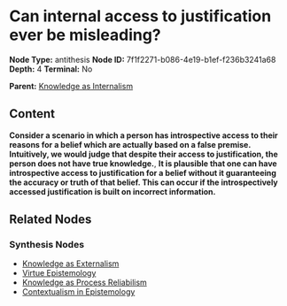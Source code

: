 # Can internal access to justification ever be misleading?

**Node Type:** antithesis
**Node ID:** 7f1f2271-b086-4e19-b1ef-f236b3241a68
**Depth:** 4
**Terminal:** No

**Parent:** [Knowledge as Internalism](knowledge-as-internalism-synthesis-df938f28-a502-47e6-8439-c23c50889713.md)

## Content

**Consider a scenario in which a person has introspective access to their reasons for a belief which are actually based on a false premise. Intuitively, we would judge that despite their access to justification, the person does not have true knowledge.**, **It is plausible that one can have introspective access to justification for a belief without it guaranteeing the accuracy or truth of that belief. This can occur if the introspectively accessed justification is built on incorrect information.**

## Related Nodes

### Synthesis Nodes

- [Knowledge as Externalism](knowledge-as-externalism-synthesis-1f3a69a5-0524-4872-b76a-c31e1a1155f5.md)
- [Virtue Epistemology](virtue-epistemology-synthesis-4d9e2dfc-bcf2-496e-af91-8e17ddca3c68.md)
- [Knowledge as Process Reliabilism](knowledge-as-process-reliabilism-synthesis-e2882115-37a8-4d5c-a2e0-733f6cc4fa51.md)
- [Contextualism in Epistemology](contextualism-in-epistemology-synthesis-c2dcd48e-7421-48a5-8e45-a01e1ce6397b.md)

